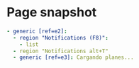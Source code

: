 # Page snapshot

```yaml
- generic [ref=e2]:
  - region "Notifications (F8)":
    - list
  - region "Notifications alt+T"
  - generic [ref=e3]: Cargando planes...
```